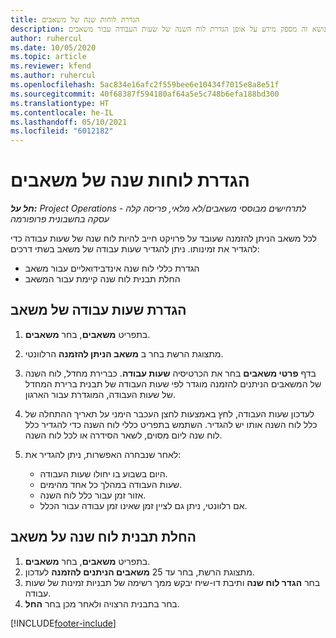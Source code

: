 ```yaml
---
title: הגדרת לוחות שנה של משאבים
description: נושא זה מספק מידע על אופן הגדרת לוח השנה של שעות העבודה עבור משאבים Project Operations.
author: ruhercul
ms.date: 10/05/2020
ms.topic: article
ms.reviewer: kfend
ms.author: ruhercul
ms.openlocfilehash: 5ac834e16afc2f559bee6e10434f7015e8a8e51f
ms.sourcegitcommit: 40f68387f594180af64a5e5c748b6efa188bd300
ms.translationtype: HT
ms.contentlocale: he-IL
ms.lasthandoff: 05/10/2021
ms.locfileid: "6012182"
---
```

# <a name="define-resource-calendars"></a>הגדרת לוחות שנה של משאבים

_**חל על:** Project Operations לתרחישים מבוססי משאבים/לא מלאי, פריסה קלה - עסקה בחשבונית פרופורמה_

לכל משאב הניתן להזמנה שעובד על פרויקט חייב להיות לוח שנה של שעות עבודה כדי להגדיר את זמינותו. ניתן להגדיר שעות עבודה של משאב בשתי דרכים: 

   - הגדרת כללי לוח שנה אינדבידואליים עבור משאב
   - החלת תבנית לוח שנה קיימת עבור המשאב

## <a name="define-a-resources-working-hours"></a>הגדרת שעות עבודה של משאב

1. בתפריט **משאבים**, בחר **משאבים**.
2. מתצוגת הרשת בחר ב **משאב הניתן להזמנה** הרלוונטי.
3. בדף **פרטי משאבים** בחר את הכרטיסיה **שעות עבודה**. כברירת מחדל, לוח השנה של המשאבים הניתנים להזמנה מוגדר לפי שעות העבודה של תבנית ברירת המחדל של שעות העבודה, המוגדרת עבור הארגון.
4. לעדכון שעות העבודה, לחץ באמצעות לחצן העכבר הימני על תאריך ההתחלה של כלל לוח השנה אותו יש להגדיר. השתמש בתפריט כללי לוח השנה כדי להגדיר כלל לוח שנה ליום מסוים, לשאר הסידרה או לכל לוח השנה.
5. לאחר שנבחרה האפשרות, ניתן להגדיר את:

    - היום בשבוע בו יחולו שעות העבודה.
    - שעות העבודה במהלך כל אחד מהימים.
    - אזור זמן עבור כלל לוח השנה.
    - אם רלוונטי, ניתן גם לציין זמן שאינו זמן עבודה עבור הכלל.

## <a name="applying-a-calendar-template-to-a-resource"></a>החלת תבנית לוח שנה על משאב

1. בתפריט **משאבים**, בחר **משאבים**.
2. מתצוגת הרשת, בחר עד 25 **משאבים הניתנים להזמנה** לעדכון.
3. בחר **הגדר לוח שנה** ותיבת דו-שיח יבקש ממך רשימה של תבניות זמינות של שעות עבודה.
4. בחר בתבנית הרצויה ולאחר מכן בחר **החל**.


[!INCLUDE[footer-include](../includes/footer-banner.md)]